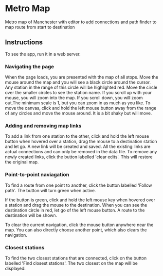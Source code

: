 # Metro Map

Metro map of Manchester with editor to add connections and path finder to map route from start to destination

## Instructions

To see the app, run it in a web server.

### Navigating the page

When the page loads, you are presented with the map of all stops.  Move the mouse around the map and you will see
a black circle around the cursor. Any station in the range of this circle will be highlighted red.  Move the circle over the smaller circles to see the station name.
If you scroll up with your mouse, you will zoom into the map. If you scroll down, you will zoom out.The minimum scale is 1, but you can zoom in as much as you like.  To move the canvas, click and hold the left mouse button away from the range of any circles and move the mouse around.  It is a bit shaky but will move.

### Adding and removing map links

To add a link from one station to the other, click and hold the left mouse button when hovered over a station, drag the mouse to a destination station and let go.  A new link will be created and saved.  All the existing links are actual connections and can only be removed in the data file.  To remove any newly created links, click the button labelled 'clear edits'.  This will restore the original map.

### Point-to-point naviagation

To find a route from one point to another, click the button labelled 'Follow path'.  The button will turn green when active.

If the button is green, click and hold the left mouse key when hovered over a station and drag the mouse to the destination.  When you can see the destination circle in red, let go of the left mouse button.  A route to the destination will be shown.

To clear the current navigation, click the mouse button anywhere near the map.  You can also directly choose another point, which also clears the navigation.

### Closest stations

To find the two closest stations that are connected, click on the button labelled 'Find closest stations'. The two closest on the map will be displayed.
